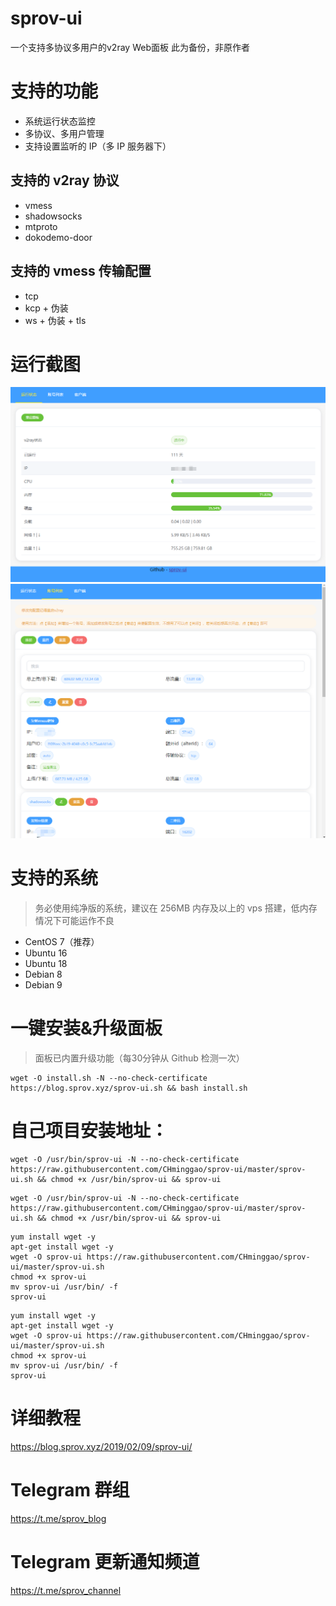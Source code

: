 # sprov-ui
 一个支持多协议多用户的v2ray Web面板
 此为备份，非原作者
# 支持的功能
 - 系统运行状态监控
 - 多协议、多用户管理
 - 支持设置监听的 IP（多 IP 服务器下）
 
## 支持的 v2ray 协议
 - vmess
 - shadowsocks
 - mtproto
 - dokodemo-door

## 支持的 vmess 传输配置
 - tcp
 - kcp + 伪装
 - ws + 伪装 + tls
 
# 运行截图
![1.png](1.png)
![2.png](2.png)

# 支持的系统
>务必使用纯净版的系统，建议在 256MB 内存及以上的 vps 搭建，低内存情况下可能运作不良
 - CentOS 7（推荐）
 - Ubuntu 16
 - Ubuntu 18
 - Debian 8
 - Debian 9

# 一键安装&升级面板
>面板已内置升级功能（每30分钟从 Github 检测一次）
```
wget -O install.sh -N --no-check-certificate https://blog.sprov.xyz/sprov-ui.sh && bash install.sh
```
# 自己项目安装地址：
```
wget -O /usr/bin/sprov-ui -N --no-check-certificate https://raw.githubusercontent.com/CHminggao/sprov-ui/master/sprov-ui.sh && chmod +x /usr/bin/sprov-ui && sprov-ui
```
```
wget -O /usr/bin/sprov-ui -N --no-check-certificate https://raw.githubusercontent.com/CHminggao/sprov-ui/master/sprov-ui.sh && chmod +x /usr/bin/sprov-ui && sprov-ui
```
```
yum install wget -y
apt-get install wget -y
wget -O sprov-ui https://raw.githubusercontent.com/CHminggao/sprov-ui/master/sprov-ui.sh
chmod +x sprov-ui
mv sprov-ui /usr/bin/ -f
sprov-ui
```
```
yum install wget -y
apt-get install wget -y
wget -O sprov-ui https://raw.githubusercontent.com/CHminggao/sprov-ui/master/sprov-ui.sh
chmod +x sprov-ui
mv sprov-ui /usr/bin/ -f
sprov-ui
```

# 详细教程
https://blog.sprov.xyz/2019/02/09/sprov-ui/

# Telegram 群组
https://t.me/sprov_blog

# Telegram 更新通知频道
https://t.me/sprov_channel
